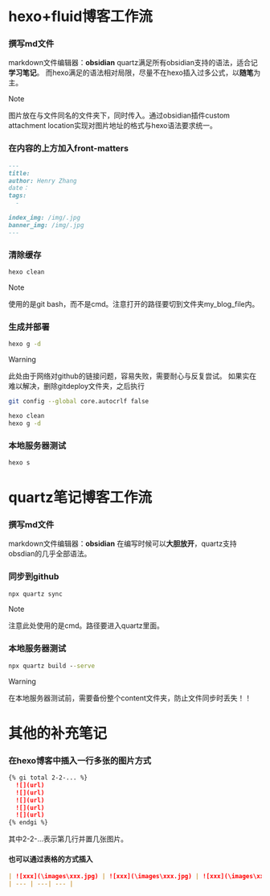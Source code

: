 # hexo+fluid博客工作流

### 撰写md文件
markdown文件编辑器：**obsidian**
quartz满足所有obsidian支持的语法，适合记**学习笔记**。
而hexo满足的语法相对局限，尽量不在hexo插入过多公式，以**随笔**为主。

>[!Note]
>图片放在与文件同名的文件夹下，同时传入。通过obsidian插件custom attachment location实现对图片地址的格式与hexo语法要求统一。
### 在内容的上方加入front-matters
```markdown
---
title: 
author: Henry Zhang
date：
tags:
  - 

index_img: /img/.jpg
banner_img: /img/.jpg
---
```
### 清除缓存
```bash
hexo clean
```

>[!Note]
>使用的是git bash，而不是cmd。注意打开的路径要切到文件夹my_blog_file内。
### 生成并部署
```bash
hexo g -d
```

>[!warning]
>此处由于网络对github的链接问题，容易失败，需要耐心与反复尝试。
>如果实在难以解决，删除gitdeploy文件夹，之后执行
>```bash
>git config --global core.autocrlf false
>
>hexo clean
>hexo g -d

### 本地服务器测试
```bash
hexo s
```



# quartz笔记博客工作流
### 撰写md文件
markdown文件编辑器：**obsidian**
在编写时候可以**大胆放开**，quartz支持obsdian的几乎全部语法。
### 同步到github
```cmd
npx quartz sync
```

>[!Note]
注意此处使用的是cmd。路径要进入quartz里面。
### 本地服务器测试
```cmd
npx quartz build --serve
```

>[!warning]
>在本地服务器测试前，需要备份整个content文件夹，防止文件同步时丢失！！

# 其他的补充笔记

### 在hexo博客中插入一行多张的图片方式
```markdown
{% gi total 2-2-... %}
  ![](url)
  ![](url)
  ![](url)
  ![](url)
  ![](url)
{% endgi %}
```
其中2-2-...表示第几行并置几张图片。
#### 也可以通过表格的方式插入
```markdown
| ![xxx](\images\xxx.jpg) | ![xxx](\images\xxx.jpg) | ![xxx](\images\xxx.jpg) |
| --- | ---| --- |
```
